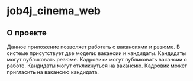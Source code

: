 # job4j_cinema_web

## О проекте

Данное приложение позволяет работать с вакансиями и резюме.
В системе присутствует две модели: вакансии и кандидаты. Кандидаты могут публиковать резюме. Кадровики могут публиковать вакансии о работе.
Кандидаты могут откликнуться на вакансию. Кадровик может пригласить на вакансию кандидата.